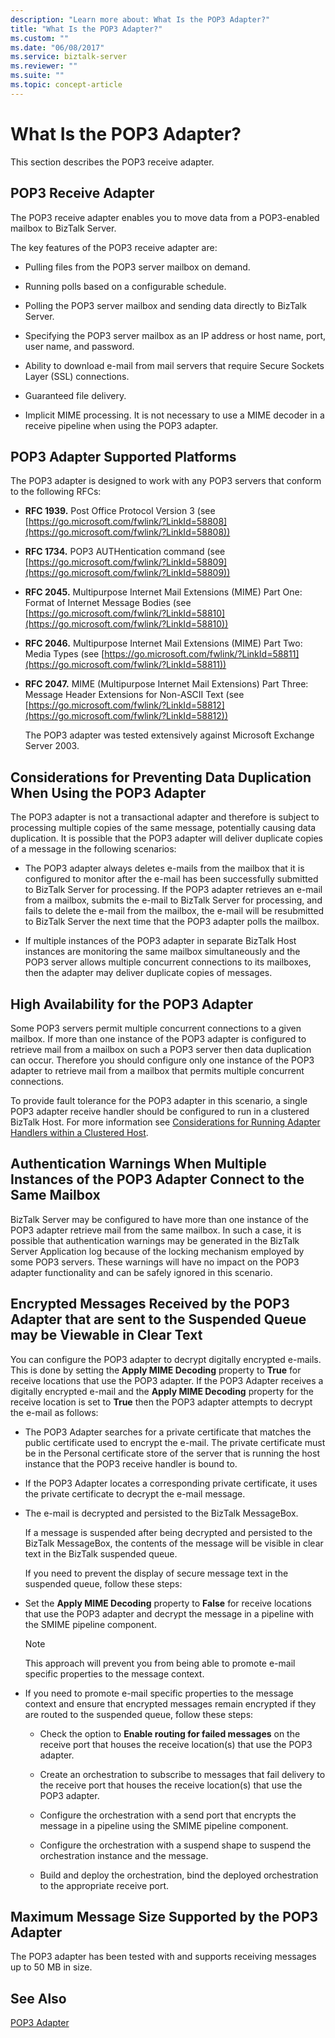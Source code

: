 ```yaml
---
description: "Learn more about: What Is the POP3 Adapter?"
title: "What Is the POP3 Adapter?"
ms.custom: ""
ms.date: "06/08/2017"
ms.service: biztalk-server
ms.reviewer: ""
ms.suite: ""
ms.topic: concept-article
---
```

# What Is the POP3 Adapter?
This section describes the POP3 receive adapter.

## POP3 Receive Adapter
 The POP3 receive adapter enables you to move data from a POP3-enabled mailbox to BizTalk Server.

 The key features of the POP3 receive adapter are:

-   Pulling files from the POP3 server mailbox on demand.

-   Running polls based on a configurable schedule.

-   Polling the POP3 server mailbox and sending data directly to BizTalk Server.

-   Specifying the POP3 server mailbox as an IP address or host name, port, user name, and password.

-   Ability to download e-mail from mail servers that require Secure Sockets Layer (SSL) connections.

-   Guaranteed file delivery.

-   Implicit MIME processing. It is not necessary to use a MIME decoder in a receive pipeline when using the POP3 adapter.

## POP3 Adapter Supported Platforms
 The POP3 adapter is designed to work with any POP3 servers that conform to the following RFCs:

- **RFC 1939.** Post Office Protocol Version 3 (see [https://go.microsoft.com/fwlink/?LinkId=58808](https://go.microsoft.com/fwlink/?LinkId=58808))

- **RFC 1734.** POP3 AUTHentication command (see [https://go.microsoft.com/fwlink/?LinkId=58809](https://go.microsoft.com/fwlink/?LinkId=58809))

- **RFC 2045.** Multipurpose Internet Mail Extensions (MIME) Part One: Format of Internet Message Bodies (see [https://go.microsoft.com/fwlink/?LinkId=58810](https://go.microsoft.com/fwlink/?LinkId=58810))

- **RFC 2046.** Multipurpose Internet Mail Extensions (MIME) Part Two: Media Types (see [https://go.microsoft.com/fwlink/?LinkId=58811](https://go.microsoft.com/fwlink/?LinkId=58811))

- **RFC 2047.** MIME (Multipurpose Internet Mail Extensions) Part Three: Message Header Extensions for Non-ASCII Text (see [https://go.microsoft.com/fwlink/?LinkId=58812](https://go.microsoft.com/fwlink/?LinkId=58812))

  The POP3 adapter was tested extensively against Microsoft Exchange Server 2003.

## Considerations for Preventing Data Duplication When Using the POP3 Adapter
 The POP3 adapter is not a transactional adapter and therefore is subject to processing multiple copies of the same message, potentially causing data duplication. It is possible that the POP3 adapter will deliver duplicate copies of a message in the following scenarios:

-   The POP3 adapter always deletes e-mails from the mailbox that it is configured to monitor after the e-mail has been successfully submitted to BizTalk Server for processing. If the POP3 adapter retrieves an e-mail from a mailbox, submits the e-mail to BizTalk Server for processing, and fails to delete the e-mail from the mailbox, the e-mail will be resubmitted to BizTalk Server the next time that the POP3 adapter polls the mailbox.

-   If multiple instances of the POP3 adapter in separate BizTalk Host instances are monitoring the same mailbox simultaneously and the POP3 server allows multiple concurrent connections to its mailboxes, then the adapter may deliver duplicate copies of messages.

## High Availability for the POP3 Adapter
 Some POP3 servers permit multiple concurrent connections to a given mailbox. If more than one instance of the POP3 adapter is configured to retrieve mail from a mailbox on such a POP3 server then data duplication can occur. Therefore you should configure only one instance of the POP3 adapter to retrieve mail from a mailbox that permits multiple concurrent connections.

 To provide fault tolerance for the POP3 adapter in this scenario, a single POP3 adapter receive handler should be configured to run in a clustered BizTalk Host. For more information see [Considerations for Running Adapter Handlers within a Clustered Host](../core/considerations-for-running-adapter-handlers-within-a-clustered-host1.md).

## Authentication Warnings When Multiple Instances of the POP3 Adapter Connect to the Same Mailbox
 BizTalk Server may be configured to have more than one instance of the POP3 adapter retrieve mail from the same mailbox. In such a case, it is possible that authentication warnings may be generated in the BizTalk Server Application log because of the locking mechanism employed by some POP3 servers. These warnings will have no impact on the POP3 adapter functionality and can be safely ignored in this scenario.

## Encrypted Messages Received by the POP3 Adapter that are sent to the Suspended Queue may be Viewable in Clear Text
 You can configure the POP3 adapter to decrypt digitally encrypted e-mails. This is done by setting the **Apply MIME Decoding** property to **True** for receive locations that use the POP3 adapter. If the POP3 Adapter receives a digitally encrypted e-mail and the **Apply MIME Decoding** property for the receive location is set to **True** then the POP3 adapter attempts to decrypt the e-mail as follows:

- The POP3 Adapter searches for a private certificate that matches the public certificate used to encrypt the e-mail. The private certificate must be in the Personal certificate store of the server that is running the host instance that the POP3 receive handler is bound to.

- If the POP3 Adapter locates a corresponding private certificate, it uses the private certificate to decrypt the e-mail message.

- The e-mail is decrypted and persisted to the BizTalk MessageBox.

  If a message is suspended after being decrypted and persisted to the BizTalk MessageBox, the contents of the message will be visible in clear text in the BizTalk suspended queue.

  If you need to prevent the display of secure message text in the suspended queue, follow these steps:

- Set the **Apply MIME Decoding** property to **False** for receive locations that use the POP3 adapter and decrypt the message in a pipeline with the SMIME pipeline component.

  > [!NOTE]
  >  This approach will prevent you from being able to promote e-mail specific properties to the message context.

- If you need to promote e-mail specific properties to the message context and ensure that encrypted messages remain encrypted if they are routed to the suspended queue, follow these steps:

  -   Check the option to **Enable routing for failed messages** on the receive port that houses the receive location(s) that use the POP3 adapter.

  -   Create an orchestration to subscribe to messages that fail delivery to the receive port that houses the receive location(s) that use the POP3 adapter.

  -   Configure the orchestration with a send port that encrypts the message in a pipeline using the SMIME pipeline component.

  -   Configure the orchestration with a suspend shape to suspend the orchestration instance and the message.

  -   Build and deploy the orchestration, bind the deployed orchestration to the appropriate receive port.

## Maximum Message Size Supported by the POP3 Adapter
 The POP3 adapter has been tested with and supports receiving messages up to 50 MB in size.

## See Also
 [POP3 Adapter](../core/pop3-adapter.md)
